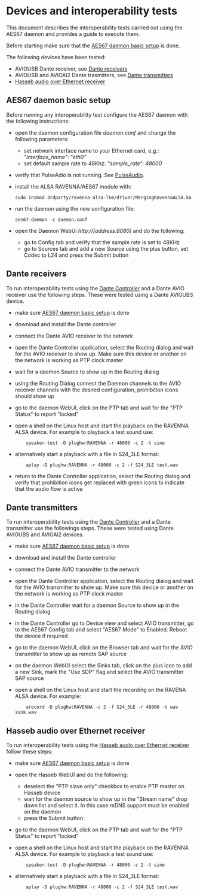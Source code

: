 # Devices and interoperability tests #

This document describes the interoperability tests carried out using the AES67 daemon and provides a guide to execute them.

Before starting make sure that the [AES67 daemon basic setup](#daemon_setup) is done.

The following devices have been tested:

* AVIOUSB Dante receiver, see [Dante receivers](#dante_avio_receiver)
* AVIOUSB and AVIOAI2 Dante trasmitters, see [Dante transmitters](#dante_avio_transmitter)
* [Hasseb audio over Ethernet receiver](#hasseb_receiver)


## AES67 daemon basic setup ##
<a name="daemon_setup"></a>
Before running any interoperability test configure the AES67 daemon with the following instructions:

* open the daemon configuration file *daemon.conf* and change the following parameters:
  * set network interface name to your Ethernet card, e.g.: *"interface\_name": "eth0"*
  * set default sample rate to 48Khz: *"sample\_rate": 48000*
* verify that PulseAdio is not running. See [PulseAudio](README.md#notes).
* install the ALSA RAVENNA/AES67 module with:     

      sudo insmod 3rdparty/ravenna-alsa-lkm/driver/MergingRavennaALSA.ko

* run the daemon using the new configuration file:     
         
      aes67-daemon -c daemon.conf

* open the Daemon WebUi *http://[address:8080]* and do the following:
  * go to Config tab and verify that the sample rate is set to 48KHz
  * go to Sources tab and add a new Source using the plus button, set Codec to L24 and press the Submit button

## Dante receivers ##
<a name="dante_avio_receiver"></a>
To run interoperability tests using the [Dante Controller](https://www.audinate.com/products/software/dante-controller) and a Dante AVIO receiver use the following steps. These were tested using a Dante AVIOUBS device.

* make sure [AES67 daemon basic setup](#daemon_setup) is done
* download and install the Dante controller
* connect the Dante AVIO receiver to the network
* open the Dante Controller application, select the Routing dialog and wait for the AVIO receiver to show up. Make sure this device or another on the network is working as PTP clock master
* wait for a daemon Source to show up in the Routing dialog
* using the Routing Dialog connect the Daemon channels to the AVIO receiver channels with the desired configuration, prohibition icons should show up
* go to the daemon WebUI, click on the PTP tab and wait for the "PTP Status" to report "locked"
* open a shell on the Linux host and start the playback on the RAVENNA ALSA device. For example to playback a test sound use:

          speaker-test -D plughw:RAVENNA -r 48000 -c 2 -t sine

* alternatively start a playback with a file in S24_3LE format:

          aplay -D plughw:RAVENNA -r 48000 -c 2 -f S24_3LE test.wav

* return to the Dante Controller application, select the Routing dialog and verify that prohibition icons get replaced with green icons to indicate that the audio flow is active

## Dante transmitters ##
<a name="dante_avio_transmitter"></a>
To run interoperability tests using the [Dante Controller](https://www.audinate.com/products/software/dante-controller) and a Dante transmitter use the followings steps. These were tested using Dante AVIOUBS and AVIOAI2 devices.

* make sure [AES67 daemon basic setup](#daemon_setup) is done
* download and install the Dante controller
* connect the Dante AVIO transmitter to the network
* open the Dante Controller application, select the Routing dialog and wait for the AVIO transmitter to show up. Make sure this device or another on the network is working as PTP clock master
* in the Dante Controller wait for a daemon Source to show up in the Routing dialog
* in the Dante Controller go to Device view and select AVIO transmitter, go to the AES67 Config tab and select "AES67 Mode" to Enabled. Reboot the device if required
* go to the daemon WebUI, click on the Browser tab and wait for the AVIO transmitter to show up as remote SAP source
* on the daemon WebUI select the Sinks tab, click on the plus icon to add a new Sink, mark the "Use SDP" flag and select the AVIO transmitter SAP source
* open a shell on the Linux host and start the recording on the RAVENA ALSA device. For example:

          arecord -D plughw:RAVENNA -c 2 -f S24_3LE -r 48000 -t wav sink.wav

## Hasseb audio over Ethernet receiver ##
<a name="hasseb_receiver"></a>
To run interoperability tests using the [Hasseb audio over Ethernet receiver](http://hasseb.fi/shop2/index.php?route=product/product&product_id=62) follow these steps:

* make sure [AES67 daemon basic setup](#daemon_setup) is done
* open the Hasseb WebUI and do the following:
  * deselect the "PTP slave only" checkbox to enable PTP master on Hasseb device
  * wait for the daemon source to show up in the "Stream name" drop down list and select it. In this case mDNS support must be enabled on the daemon
  * press the Submit button
* go to the daemon WebUI, click on the PTP tab and wait for the "PTP Status" to report "locked"
* open a shell on the Linux host and start the playback on the RAVENNA ALSA device. For example to playback a test sound use:

          speaker-test -D plughw:RAVENNA -r 48000 -c 2 -t sine

* alternatively start a playback with a file in S24_3LE format:

          aplay -D plughw:RAVENNA -r 48000 -c 2 -f S24_3LE test.wav



